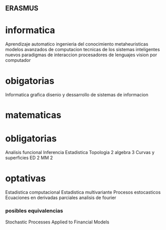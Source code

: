 
## ERASMUS 
# informatica

Aprendizaje automatico
ingenieria del conocimiento 
metaheuristicas 
modelos avanzados de computacion
tecnicas de los sistemas inteligentes 
nuevos paradigmas de interaccion 
procesadores de lenguajes 
vision por computador 

# obigatorias 
Informatica grafica 
disenio y dessarrollo de sistemas de informacion 

# matematicas 

# obligatorias
Analisis funcional 
Inferencia Estadistica 
Topologia 2 
algebra 3 
Curvas y superficies 
ED 2 
MM 2 

# optativas 

Estadistica computacional 
Estadistica multivariante 
Procesos estocasticos 
Ecuaciones en derivadas parciales 
analisis de fourier 


### posibles equivalencias 

Stochastic Processes Applied to Financial Models










